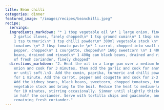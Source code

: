 ```yaml
---
title: Bean chilli
categories: dinner
featured_image: "/images/recipes/beanchilli.jpeg"
recipe:
  servings: 
  ingredients_markdown: "* 1 tbsp vegetable oil \n* 1 large onion, finely chopped\n*
    2 garlic cloves, finely chopped\n* 1 tsp ground cumin\n* 1 tbsp smoked paprika\n*
    1 tsp turmeric\n* 1 tsp chilli powder\n* 300ml vegetable stock \n* 400g tin chopped
    tomatoes \n* 2 tbsp tomato paste \n* 1 carrot, chopped into small chunks\n* 1
    pepper, chopped\n* 1 courgette, chopped\n* 160g sweetcorn \n* 1 400g can kidney
    beans, drained and rinsed\n* 1 400g can black beans, drained and rinsed\n* Handful
    of fresh coriander, finely chopped"
  directions_markdown: "2. Heat the oil in a large pan over a medium heat. Add the
    onion and cook for 3 minutes, then add the garlic and cook for another 2 minutes,
    or until soft.\n3. Add the cumin, paprika, turmeric and chilli powder and cook
    for 1 minute. Add the carrot, pepper and cougette and cook for 2-3 minutes. \n4.
    Add the kidney beans, black beans, sweetcorn, chopped tomatoes, tomato paste and
    vegetable stock and bring to the boil. Reduce the heat to medium-low and simmer
    for 10 minutes, stirring occasionally. Simmer until slightly thickened.\n6. Stir
    in half the coriander. Serve with tortilla chips and guacamole, and top with the
    remaining fresh coriander."
---
```

